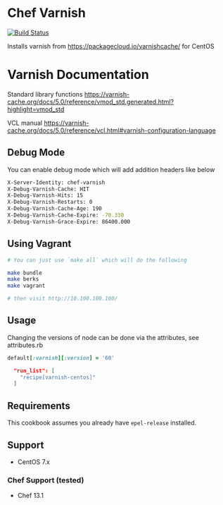 # Chef Varnish
[![Build Status](https://travis-ci.org/usemarkup/chef-varnish.svg?branch=master)](https://travis-ci.org/usemarkup/chef-varnish)

Installs varnish from https://packagecloud.io/varnishcache/ for CentOS 

# Varnish Documentation

Standard library functions
https://varnish-cache.org/docs/5.0/reference/vmod_std.generated.html?highlight=vmod_std

VCL manual
https://varnish-cache.org/docs/5.0/reference/vcl.html#varnish-configuration-language

## Debug Mode

You can enable debug mode which will add addition headers like below

```bash
X-Server-Identity: chef-varnish
X-Debug-Varnish-Cache: HIT
X-Debug-Varnish-Hits: 15
X-Debug-Varnish-Restarts: 0
X-Debug-Varnish-Cache-Age: 190
X-Debug-Varnish-Cache-Expire: -70.330
X-Debug-Varnish-Grace-Expire: 86400.000
```

## Using Vagrant

```bash
# You can just use `make all` which will do the following

make bundle
make berks
make vagrant

# then visit http://10.100.100.100/
```

## Usage

Changing the versions of node can be done via the attributes, see attributes.rb

```ruby
default[:varnish][:version] = '60'
```

```json
  "run_list": [
    "recipe[varnish-centos]"
  ]
```

## Requirements

This cookbook assumes you already have `epel-release` installed. 

## Support

- CentOS 7.x

### Chef Support (tested)

- Chef 13.1
